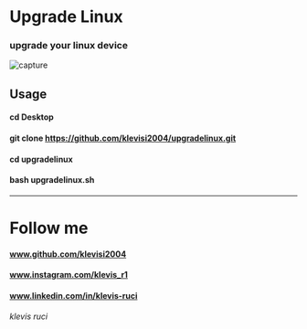 # Upgrade Linux
### upgrade your linux device 

![capture](https://user-images.githubusercontent.com/62477193/108432924-c1b47280-720a-11eb-95a3-12c1fdbb847b.png)

## Usage 
#### cd Desktop
#### git clone https://github.com/klevisi2004/upgradelinux.git
#### cd upgradelinux
#### bash upgradelinux.sh
------------------------------------------------------
# Follow me
#### www.github.com/klevisi2004
#### www.instagram.com/klevis_r1
#### www.linkedin.com/in/klevis-ruci
###### klevis ruci
